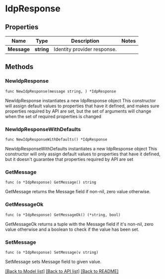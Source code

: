 # IdpResponse

## Properties

Name | Type | Description | Notes
------------ | ------------- | ------------- | -------------
**Message** | **string** | Identity provider response. | 

## Methods

### NewIdpResponse

`func NewIdpResponse(message string, ) *IdpResponse`

NewIdpResponse instantiates a new IdpResponse object
This constructor will assign default values to properties that have it defined,
and makes sure properties required by API are set, but the set of arguments
will change when the set of required properties is changed

### NewIdpResponseWithDefaults

`func NewIdpResponseWithDefaults() *IdpResponse`

NewIdpResponseWithDefaults instantiates a new IdpResponse object
This constructor will only assign default values to properties that have it defined,
but it doesn't guarantee that properties required by API are set

### GetMessage

`func (o *IdpResponse) GetMessage() string`

GetMessage returns the Message field if non-nil, zero value otherwise.

### GetMessageOk

`func (o *IdpResponse) GetMessageOk() (*string, bool)`

GetMessageOk returns a tuple with the Message field if it's non-nil, zero value otherwise
and a boolean to check if the value has been set.

### SetMessage

`func (o *IdpResponse) SetMessage(v string)`

SetMessage sets Message field to given value.



[[Back to Model list]](../README.md#documentation-for-models) [[Back to API list]](../README.md#documentation-for-api-endpoints) [[Back to README]](../README.md)


